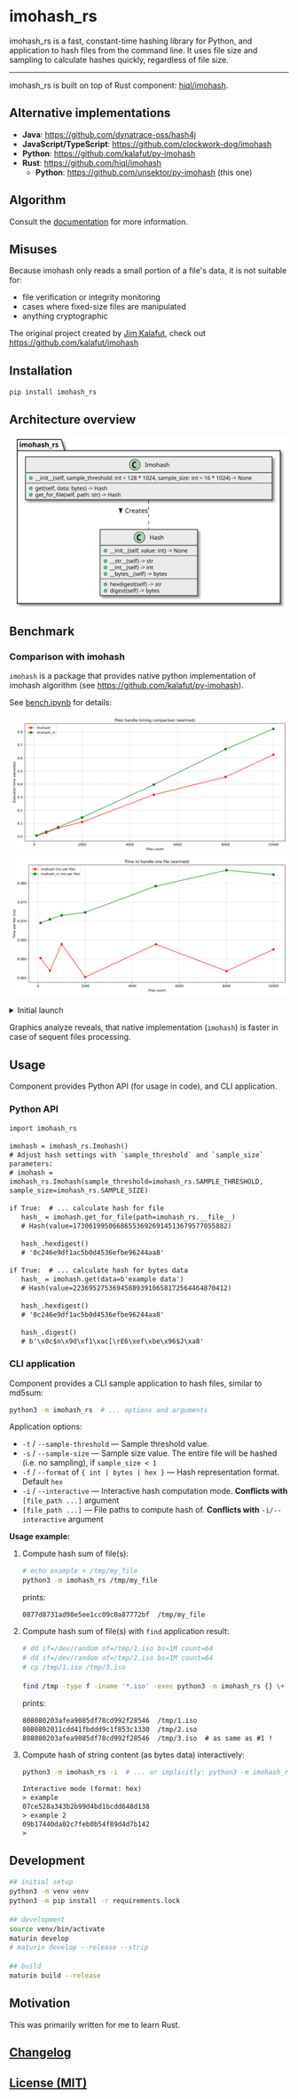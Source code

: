 # imohash_rs

imohash_rs is a fast, constant-time hashing library for Python, and application 
to hash files from the command line. It uses file size and sampling to calculate hashes quickly, regardless of file size.

---

imohash_rs is built on top of Rust component: [hiql/imohash](https://github.com/hiql/imohash).

## Alternative implementations

- **Java**: <https://github.com/dynatrace-oss/hash4j>
- **JavaScript/TypeScript**: <https://github.com/clockwork-dog/imohash>
- **Python**: <https://github.com/kalafut/py-imohash>
- **Rust**: <https://github.com/hiql/imohash>
  - **Python**: <https://github.com/unsektor/py-imohash> (this one)

## Algorithm

Consult the [documentation](https://github.com/kalafut/imohash/blob/master/algorithm.md) for more information.

## Misuses

Because imohash only reads a small portion of a file's data, it is not suitable for:

- file verification or integrity monitoring
- cases where fixed-size files are manipulated
- anything cryptographic

The original project created by [Jim Kalafut](https://github.com/kalafut), check out <https://github.com/kalafut/imohash>

## Installation

```sh
pip install imohash_rs
```

## Architecture overview

[![architecture overview, UML class diagram](docs/_static/architecture-overview.class-diagram.svg)](docs/_static/architecture-overview.class-diagram.svg)

## Benchmark
### Comparison with imohash

`imohash` is a package that provides native python implementation of imohash algorithm (see <https://github.com/kalafut/py-imohash>).

See [bench.ipynb](bench.ipynb) for details:

[![performance_comparison (warmed)](docs/_static/performance_comparison.warmed.svg)](docs/_static/performance_comparison.warmed.svg)
[![time_per_operation (warmed)](docs/_static/time_per_operation.warmed.svg)](docs/_static/time_per_operation.warmed.svg)

<details>
   <summary>Initial launch</summary>

[![performance_comparison (initial)](docs/_static/performance_comparison.initial.svg)](docs/_static/performance_comparison.initial.svg)
[![time_per_operation (initial)](docs/_static/time_per_operation.initial.svg)](docs/_static/time_per_operation.initial.svg)

</details>

Graphics analyze reveals, that native implementation (`imohash`) is faster in case of sequent files processing.

## Usage

Component provides Python API (for usage in code), and CLI application.

### Python API

```python3
import imohash_rs

imohash = imohash_rs.Imohash()
# Adjust hash settings with `sample_threshold` and `sample_size` parameters:
# imohash = imohash_rs.Imohash(sample_threshold=imohash_rs.SAMPLE_THRESHOLD, sample_size=imohash_rs.SAMPLE_SIZE)

if True:  # ... calculate hash for file 
   hash_ = imohash.get_for_file(path=imohash_rs.__file__)
   # Hash(value=173061995066865536926914513679577055882)

   hash_.hexdigest()
   # '0c246e9df1ac5b0d4536efbe96244aa8'

if True:  # ... calculate hash for bytes data
   hash_ = imohash.get(data=b'example data')
   # Hash(value=223695275369458893910658172564464870412)

   hash_.hexdigest()
   # '0c246e9df1ac5b0d4536efbe96244aa8'

   hash_.digest()
   # b'\x0c$n\x9d\xf1\xac[\rE6\xef\xbe\x96$J\xa8'
```

### CLI application

Component provides a CLI sample application to hash files, similar to md5sum:

```sh
python3 -m imohash_rs  # ... options and arguments
```

Application options:

- `-t` / `--sample-threshold` — Sample threshold value.
- `-s` / `--sample-size` — Sample size value. The entire file will be hashed (i.e. no sampling), if `sample_size < 1`
- `-f` / `--format` of `{ int | bytes | hex }` — Hash representation format. Default `hex`
- `-i` / `--interactive` — Interactive hash computation mode. **Conflicts with** `[file_path ...]` argument
- `[file_path ...]` — File paths to compute hash of. **Conflicts with** `-i/--interactive` argument

**Usage example:**

1. Compute hash sum of file(s):
   ```sh
   # echo example > /tmp/my_file
   python3 -m imohash_rs /tmp/my_file
   ```
   prints:
   ```
   0877d8731ad98e5ee1cc09c0a87772bf  /tmp/my_file
   ```
2. Compute hash sum of file(s) with `find` application result:
   ```sh
   # dd if=/dev/random of=/tmp/1.iso bs=1M count=64
   # dd if=/dev/random of=/tmp/2.iso bs=1M count=64
   # cp /tmp/1.iso /tmp/3.iso
   
   find /tmp -type f -iname '*.iso' -exec python3 -m imohash_rs {} \+
   ```
   prints:
   ```
   808080203afea9085df78cd992f28546  /tmp/1.iso
   8080802011cdd41fbddd9c1f853c1330  /tmp/2.iso
   808080203afea9085df78cd992f28546  /tmp/3.iso  # as same as #1 !
   ```
3. Compute hash of string content (as bytes data) interactively:
   ```sh
   python3 -m imohash_rs -i  # ... or implicitly: python3 -m imohash_rs
   ```
   
   ```
   Interactive mode (format: hex)
   > example
   07ce528a343b2b99d4bd1bcdd648d138
   > example 2
   09b17440da02c7feb0b54f89d4d7b142
   >
   ```

## Development

```sh
## initial setup
python3 -m venv venv
python3 -m pip install -r requirements.lock

## development
source venv/bin/activate
maturin develop
# maturin develop --release --strip

## build 
maturin build --release
```

## Motivation

This was primarily written for me to learn Rust.

## [Changelog](changelog.md)
## [License (MIT)](license.md)
